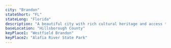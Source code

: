 ```yaml
---
city: "Brandon"
stateShort: "FL"
stateLong: "Florida"
description: "A beautiful city with rich cultural heritage and access to coastal attractions."
baseLocation: "Hillsborough County"
keyPlace1: "Westfield Brandon"
keyPlace2: "Alafia River State Park"
---
```

